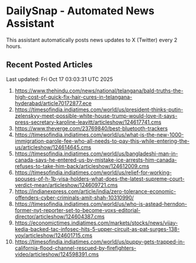 # DailySnap - Automated News Assistant

This assistant automatically posts news updates to X (Twitter) every 2 hours.

## Recent Posted Articles

Last updated: Fri Oct 17 03:03:31 UTC 2025

1. https://www.thehindu.com/news/national/telangana/bald-truths-the-high-cost-of-quick-fix-hair-cures-in-telangana-hyderabad/article70172877.ece
2. https://timesofindia.indiatimes.com/world/us/president-thinks-putin-zelenskyy-meet-possible-white-house-trump-would-love-it-says-press-secretary-karoline-leavitt/articleshow/124617741.cms
3. https://www.theverge.com/23769840/best-bluetooth-trackers
4. https://timesofindia.indiatimes.com/world/us/what-is-the-new-1000-immigration-parole-fee-who-all-needs-to-pay-this-while-entering-the-us/articleshow/124614645.cms
5. https://timesofindia.indiatimes.com/world/us/bangladeshi-man-in-canada-says-he-entered-us-by-mistake-ice-arrests-him-canada-refuses-to-take-him-back/articleshow/124612009.cms
6. https://timesofindia.indiatimes.com/world/us/relief-for-working-spouses-of-h-1b-visa-holders-what-does-the-latest-supreme-court-verdict-mean/articleshow/124609721.cms
7. https://indianexpress.com/article/india/zero-tolerance-economic-offenders-cyber-criminals-amit-shah-10310990/
8. https://timesofindia.indiatimes.com/world/us/who-is-astead-herndon-former-nyt-reporter-set-to-become-voxs-editorial-director/articleshow/124604387.cms
9. https://economictimes.indiatimes.com/markets/stocks/news/vijay-kedia-backed-tac-infosec-hits-5-upper-circuit-as-pat-surges-138-yoy/articleshow/124601715.cms
10. https://timesofindia.indiatimes.com/world/us/puppy-gets-trapped-in-california-flood-channel-rescued-by-firefighters-video/articleshow/124598391.cms
